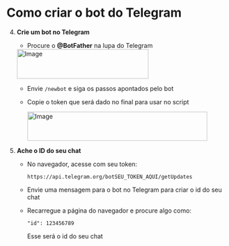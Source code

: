 # Como criar o bot do Telegram

4. **Crie um bot no Telegram**  
   - Procure o **@BotFather** na lupa do Telegram
     
   <img width="302" height="68" alt="Image" src="https://github.com/user-attachments/assets/e345a2ea-ca59-43bf-b1d5-08f7a2847423" />
   
   - Envie `/newbot` e siga os passos apontados pelo bot
   - Copie o token que será dado no final para usar no script
     
     <img width="413" height="67" alt="Image" src="https://github.com/user-attachments/assets/4c24abc3-1488-4973-815c-72e9d29dc062" />
     
5. **Ache o ID do seu chat**  
   - No navegador, acesse com seu token:
     
     ```
     https://api.telegram.org/botSEU_TOKEN_AQUI/getUpdates
     ```
     
   - Envie uma mensagem para o bot no Telegram para criar o id do seu chat
     
   - Recarregue a página do navegador e procure algo como:  
     ```
     "id": 123456789
     ```
     Esse será o id do seu chat
